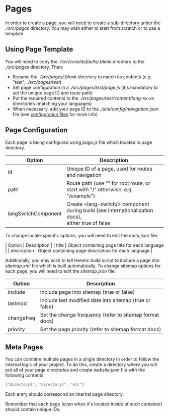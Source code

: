 # Pages

In order to create a page, you will need to create a sub-directory under the *./src/pages* directory. You may wish either to start from scratch or to use a template.

## Using Page Template

You will need to copy the *./src/core/defaults/.blank* directory to the *./src/pages* directory. Then:

* Rename the *./src/pages/.blank* directory to match its contents (e.g. "test", *./src/pages/test*)
* Set page configuration in a *./src/pages/test/page.js* (it's mandatory to set the unique page ID and route path)
* Put the required contents to the *./src/pages/test/content/lang-xx-xx* directories (matching your languages)
* When necessary, add your page ID to the *./site/config/navigation.json* file (see [configuration files](./configurationFiles.md) for more info)

## Page Configuration

Each page is being configured using *page.js* file which located in page directory.

| Option | Description |
|--------|-------------|
| id | Unique ID of a page, used for routes and navigation |
| path | Route path (use "" for root route, or start with "/" otherwise, e.g. "/example") |
| langSwitchComponent | Create &lt;lang-switch/&gt; component during build (see internationalization docs),<br>either true of false |

To change locale-specific options, you will need to edit the *meta.json* file:

| Option | Description |
| title | Object containing page title for each language |
| description | Object containing page description for each language |

Additionally, you may wish to tell Heretic build script to include a page into *sitemap.xml* file which is built automatically. To change sitemap options for each page, you will need to edit the *sitemap.json* file:

| Option     | Description                                             |
|------------|---------------------------------------------------------|
| include    | Include page into sitemap (true or false)             |
| lastmod    | Include last modified date into sitemap (true or false) |
| changefreq | Set the change frequency (refer to sitemap format docs) |
| priority   | Set the page priority (refer to sitemap format docs)  |

## Meta Pages

You can combine multiple pages in a single directory in order to follow the internal logic of your project. To do this, create a directory where you will put all of your page directories and create *website.json* file with the following contents:

```json
["directory1", "directory2", "etc"]
```

Each entry should correspond an internal page directory.

Remember that each page (even when it's located inside of such container) should contain unique IDs.